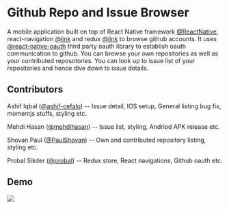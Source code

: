 Github Repo and Issue Browser
=============================

A mobile application built on top of React Native framework [@ReactNative](https://facebook.github.io/react-native/), react-navigation [@link](https://reactnavigation.org/) and redux [@link](https://redux.js.org/) to browse github accounts. It uses [@react-native-oauth](https://github.com/fullstackreact/react-native-oauth) third party oauth library to establish oauth communication to github. You can browse your own repositories as well as your contributed reposotories. You can look up to issue list of your repositories and hence dive down to issue details.

Contributors
------------

Ashif Iqbal ([@ashif-cefalo](https://github.com/ashif-cefalo))
 -- Issue detail, IOS setup, General listing bug fix, momentjs stuffs, styling etc.

Mehdi Hasan ([@mehdihasan](https://github.com/mehdihasan))
 -- Issue list, styling, Andriod APK release etc.

Shovan Paul ([@PaulShovan](https://github.com/PaulShovan))
 -- Own and contributed repository listing, styling etc.

Probal Sikder ([@probal](https://github.com/probal))
 -- Redux store, React navigations, Github oauth etc.
 


Demo
------------

![](https://media.giphy.com/media/l4pT2F7vhAHZJhy0g/giphy.gif)
